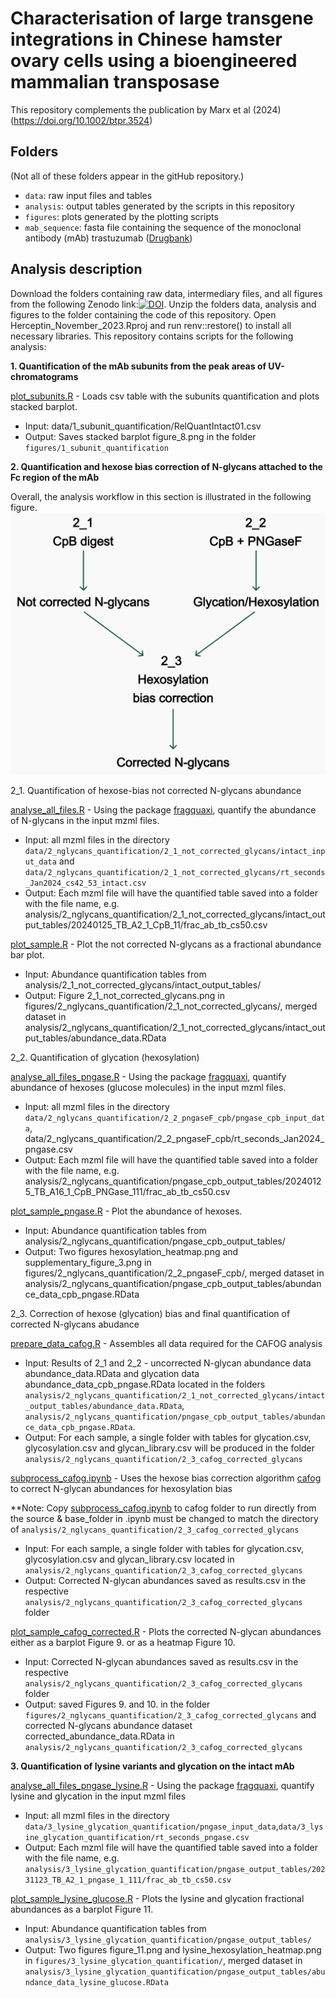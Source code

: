 # Characterisation of large transgene integrations in Chinese hamster ovary cells using a bioengineered mammalian transposase

This repository complements the publication by Marx et al (2024) (https://doi.org/10.1002/btpr.3524)

## Folders

(Not all of these folders appear in the gitHub repository.)

-   `data`: raw input files and tables
-   `analysis`: output tables generated by the scripts in this repository
-   `figures`: plots generated by the plotting scripts
-   `mab_sequence`: fasta file containing the sequence of the monoclonal antibody (mAb) trastuzumab ([Drugbank](https://go.drugbank.com/drugs/DB00072))

## Analysis description

Download the folders containing raw data, intermediary files, and all figures from the following Zenodo link:[![DOI](https://zenodo.org/badge/DOI/10.5281/zenodo.13880132.svg)](https://doi.org/10.5281/zenodo.13880132). Unzip the folders data, analysis and figures to the folder containing the code of this repository. Open Herceptin_November_2023.Rproj and run renv::restore() to install all necessary libraries. 
This repository contains scripts for the following analysis:

**1. Quantification of the mAb subunits from the peak areas of UV-chromatograms**

[plot_subunits.R](plot_subunits.R) - Loads csv table with the subunits quantification and plots stacked barplot.
-   Input: data/1_subunit_quantification/RelQuantIntact01.csv
-   Output: Saves stacked barplot figure_8.png in the folder `figures/1_subunit_quantification`

**2. Quantification and hexose bias correction of N-glycans attached to the Fc region of the mAb**

Overall, the analysis workflow in this section is illustrated in the following figure. ![Schema of the analysis workflow](workflow_scheme.png)

2_1. Quantification of hexose-bias not corrected N-glycans abundance

[analyse_all_files.R](analyse_all_files.R) - Using the package [fragquaxi](https://github.com/cdl-biosimilars/fragquaxi), quantify the abundance of N-glycans in the input mzml files. 
- Input: all mzml files in the directory `data/2_nglycans_quantification/2_1_not_corrected_glycans/intact_input_data` and `data/2_nglycans_quantification/2_1_not_corrected_glycans/rt_seconds_Jan2024_cs42_53_intact.csv` 
- Output: Each mzml file will have the quantified table saved into a folder with the file name, e.g. analysis/2_nglycans_quantification/2_1_not_corrected_glycans/intact_output_tables/20240125_TB_A2_1_CpB_11/frac_ab_tb_cs50.csv

[plot_sample.R](plot_sample.R) - Plot the not corrected N-glycans as a fractional abundance bar plot. 
- Input: Abundance quantification tables from analysis/2_1_not_corrected_glycans/intact_output_tables/ 
- Output: Figure 2_1_not_corrected_glycans.png in figures/2_nglycans_quantification/2_1_not_corrected_glycans/, merged dataset in analysis/2_nglycans_quantification/2_1_not_corrected_glycans/intact_output_tables/abundance_data.RData

2_2. Quantification of glycation (hexosylation)

[analyse_all_files_pngase.R](analyse_all_files_pngase.R) - Using the package [fragquaxi](https://github.com/cdl-biosimilars/fragquaxi), quantify abundance of hexoses (glucose molecules) in the input mzml files. 
- Input: all mzml files in the directory `data/2_nglycans_quantification/2_2_pngaseF_cpb/pngase_cpb_input_data`, data/2_nglycans_quantification/2_2_pngaseF_cpb/rt_seconds_Jan2024_pngase.csv 
- Output: Each mzml file will have the quantified table saved into a folder with the file name, e.g. analysis/2_nglycans_quantification/pngase_cpb_output_tables/20240125_TB_A16_1_CpB_PNGase_111/frac_ab_tb_cs50.csv

[plot_sample_pngase.R](plot_sample_pngase.R) - Plot the abundance of hexoses. 
- Input: Abundance quantification tables from analysis/2_nglycans_quantification/pngase_cpb_output_tables/ 
- Output: Two figures hexosylation_heatmap.png and supplementary_figure_3.png in figures/2_nglycans_quantification/2_2_pngaseF_cpb/, merged dataset in analysis/2_nglycans_quantification/pngase_cpb_output_tables/abundance_data_cpb_pngase.RData

2_3. Correction of hexose (glycation) bias and final quantification of corrected N-glycans abudance

[prepare_data_cafog.R](prepare_data_cafog.R) - Assembles all data required for the CAFOG analysis
-   Input: Results of 2_1 and 2_2 - uncorrected N-glycan abundance data abundance_data.RData and glycation data abundance_data_cpb_pngase.RData located in the folders `analysis/2_nglycans_quantification/2_1_not_corrected_glycans/intact_output_tables/abundance_data.RData`, `analysis/2_nglycans_quantification/pngase_cpb_output_tables/abundance_data_cpb_pngase.RData`.
- Output: For each sample, a single folder with tables for glycation.csv, glycosylation.csv and glycan_library.csv will be produced in the folder `analysis/2_nglycans_quantification/2_3_cafog_corrected_glycans`

[subprocess_cafog.ipynb](subprocess_cafog.ipynb) - Uses the hexose bias correction algorithm [cafog](https://github.com/cdl-biosimilars/cafog) to correct N-glycan abundances for hexosylation bias

**Note: Copy [subprocess_cafog.ipynb](subprocess_cafog.ipynb) to cafog folder to run directly from the source & base_folder in .ipynb must be changed to match the directory of `analysis/2_nglycans_quantification/2_3_cafog_corrected_glycans`
-   Input: For each sample, a single folder with tables for glycation.csv, glycosylation.csv and glycan_library.csv located in `analysis/2_nglycans_quantification/2_3_cafog_corrected_glycans`
-   Output: Corrected N-glycan abundances saved as results.csv in the respective `analysis/2_nglycans_quantification/2_3_cafog_corrected_glycans` folder 

[plot_sample_cafog_corrected.R](plot_sample_cafog_corrected.R) - Plots the corrected N-glycan abundances either as a barplot Figure 9. or as a heatmap Figure 10.
-   Input: Corrected N-glycan abundances saved as results.csv in the respective `analysis/2_nglycans_quantification/2_3_cafog_corrected_glycans` folder
-   Output: saved Figures 9. and 10. in the folder `figures/2_nglycans_quantification/2_3_cafog_corrected_glycans` and corrected N-glycans abundance dataset corrected_abundance_data.RData in `analysis/2_nglycans_quantification/2_3_cafog_corrected_glycans`

**3. Quantification of lysine variants and glycation on the intact mAb**

[analyse_all_files_pngase_lysine.R](analyse_all_files_pngase_lysine.R) - Using the package [fragquaxi](https://github.com/cdl-biosimilars/fragquaxi), quantify lysine and glycation in the input mzml files 
-   Input: all mzml files in the directory `data/3_lysine_glycation_quantification/pngase_input_data`,`data/3_lysine_glycation_quantification/rt_seconds_pngase.csv`
- Output: Each mzml file will have the quantified table saved into a folder with the file name, e.g. `analysis/3_lysine_glycation_quantification/pngase_output_tables/20231123_TB_A2_1_pngase_1_111/frac_ab_tb_cs50.csv`

 [plot_sample_lysine_glucose.R](plot_sample_lysine_glucose.R) - Plots the lysine and glycation fractional abundances as a barplot Figure 11.
- Input: Abundance quantification tables from `analysis/3_lysine_glycation_quantification/pngase_output_tables/` 
- Output: Two figures figure_11.png and lysine_hexosylation_heatmap.png in `figures/3_lysine_glycation_quantification/`, merged dataset in `analysis/3_lysine_glycation_quantification/pngase_output_tables/abundance_data_lysine_glucose.RData`